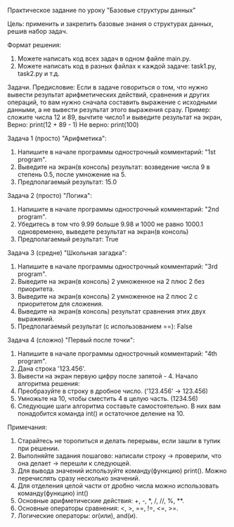 Практическое задание по уроку "Базовые структуры данных"

Цель: применить и закрепить базовые знания о структурах данных, решив набор задач.

Формат решения:
1. Можете написать код всех задач в одном файле main.py.
2. Можете написать код в разных файлах к каждой задаче: task1.py, task2.py и т.д.

Задачи.
Предисловие:
Если в задаче говориться о том, что нужно вывести результат арифметических действий, сравнения и других операций, то вам нужно сначала составить выражение с исходными данными, а не вывести результат этого выражения сразу.
Пример: сложите числа 12 и 89, вычтите число1 и выведите результат на экран,
Верно: print(12 + 89 - 1)
Не верно: print(100)

Задача 1 (просто) "Арифметика":
1. Напишите в начале программы однострочный комментарий: "1st program".
2. Выведите на экран(в консоль) результат: возведение числа 9 в степень 0.5, после умножение на 5.
3. Предполагаемый результат: 15.0

Задача 2 (просто) "Логика":
1. Напишите в начале программы однострочный комментарий: "2nd program".
2. Убедитесь в том что 9.99 больше 9.98 и 1000 не равно 1000.1 одновременно, выведете результат на экран(в консоль)
3. Предполагаемый результат: True

Задача 3 (средне) "Школьная загадка":
1. Напишите в начале программы однострочный комментарий: "3rd program".
2. Выведите на экран(в консоль) 2 умноженное на 2 плюс 2 без приоритета.
3. Выведите на экран(в консоль) 2 умноженное на 2 плюс 2 с приоритетом для сложения.
4. Выведите на экран(в консоль) результат сравнения этих двух выражений.
5. Предполагаемый результат (с использованием ==): False

Задача 4 (сложно) "Первый после точки":
1. Напишите в начале программы однострочный комментарий: "4th program".
2. Дана строка '123.456'.
3. Вывести на экран первую цифру после запятой - 4.
Начало алгоритма решения:
1. Преобразуйте в строку в дробное число. ('123.456' -> 123.456)
2. Умножьте на 10, чтобы сместить 4 в целую часть. (1234.56)
3. Следующие шаги алгоритма составьте самостоятельно. В них вам понадобится команда int() и остаточное деление на 10.


Примечания:
1. Старайтесь не торопиться и делать перерывы, если зашли в тупик при решении.
2. Выполняйте задания пошагово: написали строку -> проверили, что она делает -> перешли к следующей.
3. Для вывода значений используйте команду(функцию) print(). Можно перечислять сразу несколько значений.
4. Для отделения целой части от дробно числа можно использовать команду(функцию) int()
5. Основные арифметические действия: +, -, *, /, //, %, **.
6. Основные операторы сравнения: <, >, ==, !=, <=, >=.
7. Логические операторы: or(или), and(и).
